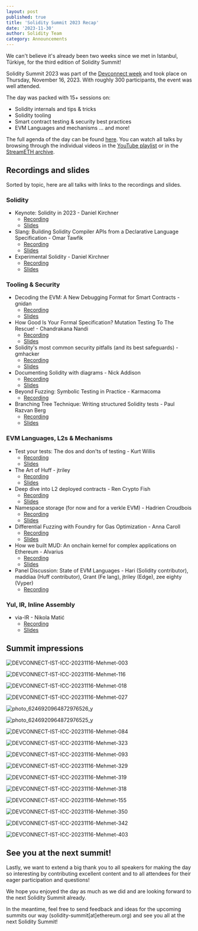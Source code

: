 ```yaml
---
layout: post
published: true
title: 'Solidity Summit 2023 Recap'
date: '2023-11-30'
author: Solidity Team
category: Announcements
---
```


We can't believe it's already been two weeks since we met in Istanbul, Türkiye, for the third edition of Solidity Summit!

Solidity Summit 2023 was part of the [Devconnect week](https://devconnect.org/) and took place on Thursday, November 16, 2023. With roughly 300 participants, the event was well attended.

The day was packed with 15+ sessions on:

- Solidity internals and tips & tricks
- Solidity tooling
- Smart contract testing & security best practices
- EVM Languages and mechanisms
  ... and more!

The full agenda of the day can be found [here](https://soliditylang.org/summit/). You can watch all talks by browsing through the individual videos in the [YouTube playlist](https://youtube.com/playlist?list=PLX8x7Zj6VeznJuVkZtRyKwseJdrr4mNsE&si=0j2Nr6x1UKu6A-MU) or in the [StreamETH archive](https://app.streameth.org/devconnect/solidity_summit/archive).

## Recordings and slides

Sorted by topic, here are all talks with links to the recordings and slides.

### Solidity

- Keynote: Solidity in 2023 - Daniel Kirchner
  - [Recording](https://www.youtube.com/watch?v=ngOIcYDdwvk&list=PLX8x7Zj6VeznJuVkZtRyKwseJdrr4mNsE&index=2)
  - [Slides](https://docs.google.com/presentation/d/1niz1wgjqC-pX0rOEaVXpsnI2Pl_ng16l/edit?usp=drive_link&ouid=105241612343296292788&rtpof=true&sd=true)
- Slang: Building Solidity Compiler APIs from a Declarative Language Specification - Omar Tawfik
  - [Recording](https://www.youtube.com/watch?v=OSeGhZlnz3Q&list=PLX8x7Zj6VeznJuVkZtRyKwseJdrr4mNsE&index=15)
  - [Slides](https://docs.google.com/presentation/d/1YRVobjHqBjE2HMjJPqUpZdQk3keyoubv/edit?usp=drive_link&ouid=105241612343296292788&rtpof=true&sd=true)
- Experimental Solidity - Daniel Kirchner
  - [Recording](https://www.youtube.com/watch?v=jX5VJ4wcJXM&list=PLX8x7Zj6VeznJuVkZtRyKwseJdrr4mNsE&index=17)
  - [Slides](https://docs.google.com/presentation/d/1Xx6CAWoAX8-8J8X_GfHPkGc4EvZjyhWi/edit?usp=drive_link&ouid=105241612343296292788&rtpof=true&sd=true)

### Tooling & Security

- Decoding the EVM: A New Debugging Format for Smart Contracts - gnidan
  - [Recording](https://www.youtube.com/watch?v=Qe3e3yg3S2A&list=PLX8x7Zj6VeznJuVkZtRyKwseJdrr4mNsE&index=3)
  - [Slides](https://docs.google.com/presentation/d/1uX-cp8gD1FaWHFKLoODxKV-QvMJTxKCN/edit?usp=drive_link&ouid=105241612343296292788&rtpof=true&sd=true)
- How Good Is Your Formal Specification? Mutation Testing To The Rescue! - Chandrakana Nandi
  - [Recording](https://www.youtube.com/watch?v=g3dxF7XfBWk&list=PLX8x7Zj6VeznJuVkZtRyKwseJdrr4mNsE&index=5)
  - [Slides](https://docs.google.com/presentation/d/15x46mKmXrv_zFGp6I5VYf7PaW-UTT1Px/edit?usp=drive_link&ouid=105241612343296292788&rtpof=true&sd=true)
- Solidity's most common security pitfalls (and its best safeguards) - gmhacker
  - [Recording](https://www.youtube.com/watch?v=e1W639-fdZw&list=PLX8x7Zj6VeznJuVkZtRyKwseJdrr4mNsE&index=8)
  - [Slides](https://docs.google.com/presentation/d/1tU75RSto5Ta7jpFRkjHIrsjBDZ3KmJcz/edit?usp=drive_link&ouid=105241612343296292788&rtpof=true&sd=true)
- Documenting Solidity with diagrams - Nick Addison
  - [Recording](https://www.youtube.com/watch?v=NAbTnPiVFWY&list=PLX8x7Zj6VeznJuVkZtRyKwseJdrr4mNsE&index=10)
  - [Slides](https://docs.google.com/presentation/d/1d5q1_phApORhdF9MlicQUxu725qH-Sem/edit?usp=drive_link&ouid=105241612343296292788&rtpof=true&sd=true)
- Beyond Fuzzing: Symbolic Testing in Practice - Karmacoma
  - [Recording](https://www.youtube.com/watch?v=GFCjG5KOetM&list=PLX8x7Zj6VeznJuVkZtRyKwseJdrr4mNsE&index=13)
- Branching Tree Technique: Writing structured Solidity tests - Paul Razvan Berg
  - [Recording](https://www.youtube.com/watch?v=0-EmbNVgFA4&list=PLX8x7Zj6VeznJuVkZtRyKwseJdrr4mNsE&index=14)
  - [Slides](https://prberg.com/presentations/solidity-summit-2023/)

### EVM Languages, L2s & Mechanisms

- Test your tests: The dos and don'ts of testing - Kurt Willis
  - [Recording](https://www.youtube.com/watch?v=7TcnUZGuk_s&list=PLX8x7Zj6VeznJuVkZtRyKwseJdrr4mNsE&index=6)
  - [Slides](https://docs.google.com/presentation/d/1uNdQbJVTKcNgK8pfw0SwdV3iRmsC4OWx/edit?usp=drive_link&ouid=105241612343296292788&rtpof=true&sd=true)
- The Art of Huff - jtriley
  - [Recording](https://www.youtube.com/watch?v=FxsQE6uJKI0&list=PLX8x7Zj6VeznJuVkZtRyKwseJdrr4mNsE&index=7)
  - [Slides](https://docs.google.com/presentation/d/1-TAgs3DJDEDaVDRWbWFQLhSm1MGBh0YD/edit?usp=drive_link&ouid=105241612343296292788&rtpof=true&sd=true)
- Deep dive into L2 deployed contracts - Ren Crypto Fish
  - [Recording](https://www.youtube.com/watch?v=tj-K5MoOJ7Y&list=PLX8x7Zj6VeznJuVkZtRyKwseJdrr4mNsE&index=9)
  - [Slides](https://docs.google.com/presentation/d/1zM0OcAfNYoseTxJ1wHQyHVe6I2g6any4/edit#slide=id.p1)
- Namespace storage (for now and for a verkle EVM) - Hadrien Croudbois
  - [Recording](https://youtu.be/sAcBfEIxqu8?si=7q8wzaWH6Ey6Yg-j)
  - [Slides](https://docs.google.com/presentation/d/1xyxC5_35phPiH9VrLGHE_T7Kc1WpdpV8/edit?usp=drive_link&ouid=105241612343296292788&rtpof=true&sd=true)
- Differential Fuzzing with Foundry for Gas Optimization - Anna Caroll
  - [Recording](https://youtu.be/wV8xuj-XsjA?si=hTe7LUKGVCjP7swA)
  - [Slides](https://docs.google.com/presentation/d/1fd-ynbDqTbeaC-k3nywNf_ZBSBecyKBK/edit?usp=drive_link&ouid=105241612343296292788&rtpof=true&sd=true)
- How we built MUD: An onchain kernel for complex applications on Ethereum - Alvarius
  - [Recording](https://www.youtube.com/watch?v=gQzZyWw71bo&list=PLX8x7Zj6VeznJuVkZtRyKwseJdrr4mNsE&index=16)
  - [Slides](https://docs.google.com/presentation/d/1uCPZA3JjCM6t3fKTpqalBj6up03J3_lf/edit?usp=drive_link&ouid=105241612343296292788&rtpof=true&sd=true)
- Panel Discussion: State of EVM Languages - Hari (Solidity contributor), maddiaa (Huff contributor), Grant (Fe lang), jtriley (Edge), zee eighty (Vyper)
  - [Recording](https://www.youtube.com/watch?v=uklnNmtdxSM&list=PLX8x7Zj6VeznJuVkZtRyKwseJdrr4mNsE&index=14)

### Yul, IR, Inline Assembly

- via-IR - Nikola Matić
  - [Recording](https://www.youtube.com/watch?v=3ljewa1__UM&list=PLX8x7Zj6VeznJuVkZtRyKwseJdrr4mNsE&index=4)
  - [Slides](https://docs.google.com/presentation/d/1p0-tWokrkwoEBrzq2-xjutcKPF_ubiHn/edit?usp=drive_link&ouid=105241612343296292788&rtpof=true&sd=true)

## Summit impressions

![DEVCONNECT-IST-ICC-20231116-Mehmet-003](https://github.com/ethereum/solidity-website/assets/32997409/1439a20c-43d4-4fbf-9e9f-00f045c05ef6)

![DEVCONNECT-IST-ICC-20231116-Mehmet-116](https://github.com/ethereum/solidity-website/assets/32997409/20ed3fd2-8461-4785-9a3a-e35a618fe111)

![DEVCONNECT-IST-ICC-20231116-Mehmet-018](https://github.com/ethereum/solidity-website/assets/32997409/c5cbd8fa-612e-40fc-93bc-b4e6c8fddad2)

![DEVCONNECT-IST-ICC-20231116-Mehmet-027](https://github.com/ethereum/solidity-website/assets/32997409/4cf4fb24-c636-4316-952c-f620a25823d4)

![photo_6246920964872976526_y](https://github.com/ethereum/solidity-website/assets/32997409/23347d77-aed5-4995-8ef9-bac3c870547c)

![photo_6246920964872976525_y](https://github.com/ethereum/solidity-website/assets/32997409/63325582-35c6-4c34-ae54-84f8975d68f8)

![DEVCONNECT-IST-ICC-20231116-Mehmet-084](https://github.com/ethereum/solidity-website/assets/32997409/29f0d302-add4-42fa-ae83-165f6811b385)

![DEVCONNECT-IST-ICC-20231116-Mehmet-323](https://github.com/ethereum/solidity-website/assets/32997409/4d269928-fcef-4f82-92bb-08d5c02519ac)

![DEVCONNECT-IST-ICC-20231116-Mehmet-093](https://github.com/ethereum/solidity-website/assets/32997409/76345c13-8522-4902-a3bb-07cff02200cd)

![DEVCONNECT-IST-ICC-20231116-Mehmet-329](https://github.com/ethereum/solidity-website/assets/32997409/1386b483-ceb3-4219-ad87-acfdafb8f864)

![DEVCONNECT-IST-ICC-20231116-Mehmet-319](https://github.com/ethereum/solidity-website/assets/32997409/88dce92d-ae6b-4f97-8c14-0863df3d13b3)

![DEVCONNECT-IST-ICC-20231116-Mehmet-318](https://github.com/ethereum/solidity-website/assets/32997409/4fddbfd2-8471-4048-8e17-13ee1805cd2b)

![DEVCONNECT-IST-ICC-20231116-Mehmet-155](https://github.com/ethereum/solidity-website/assets/32997409/5998c464-1418-437b-82e0-3d217850440c)

![DEVCONNECT-IST-ICC-20231116-Mehmet-350](https://github.com/ethereum/solidity-website/assets/32997409/288fac04-e7a5-49ec-8481-4b03d1e975bf)

![DEVCONNECT-IST-ICC-20231116-Mehmet-342](https://github.com/ethereum/solidity-website/assets/32997409/e4342027-9c33-4b68-9cbb-63d77e08026d)

![DEVCONNECT-IST-ICC-20231116-Mehmet-403](https://github.com/ethereum/solidity-website/assets/32997409/6bcb3516-d19b-4861-a8c6-df61cf4f18b9)

## See you at the next summit!

Lastly, we want to extend a big thank you to all speakers for making the day so interesting by contributing excellent content and to all attendees for their eager participation and questions!

We hope you enjoyed the day as much as we did and are looking forward to the next Solidity Summit already.

In the meantime, feel free to send feedback and ideas for the upcoming summits our way (solidity-summit[at]ethereum.org) and see you all at the next Solidity Summit!
